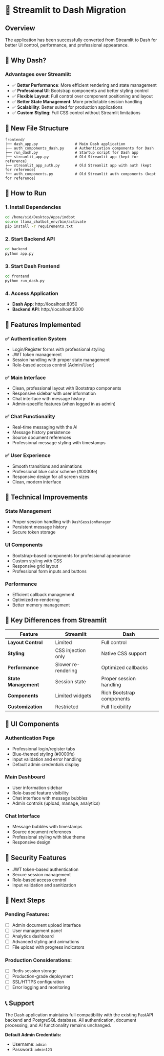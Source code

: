 # 🚀 Streamlit to Dash Migration

## Overview
The application has been successfully converted from Streamlit to Dash for better UI control, performance, and professional appearance.

## 🎯 Why Dash?

### **Advantages over Streamlit:**
- ✅ **Better Performance**: More efficient rendering and state management
- ✅ **Professional UI**: Bootstrap components and better styling control
- ✅ **Flexible Layout**: Full control over component positioning and layout
- ✅ **Better State Management**: More predictable session handling
- ✅ **Scalability**: Better suited for production applications
- ✅ **Custom Styling**: Full CSS control without Streamlit limitations

## 📁 New File Structure

```
frontend/
├── dash_app.py                 # Main Dash application
├── auth_components_dash.py     # Authentication components for Dash
├── run_dash.py                 # Startup script for Dash app
├── streamlit_app.py            # Old Streamlit app (kept for reference)
├── streamlit_app_auth.py       # Old Streamlit app with auth (kept for reference)
└── auth_components.py          # Old Streamlit auth components (kept for reference)
```

## 🚀 How to Run

### **1. Install Dependencies**
```bash
cd /home/sid/Desktop/Apps/indbot
source llama_chatbot_env/bin/activate
pip install -r requirements.txt
```

### **2. Start Backend API**
```bash
cd backend
python app.py
```

### **3. Start Dash Frontend**
```bash
cd frontend
python run_dash.py
```

### **4. Access Application**
- **Dash App**: http://localhost:8050
- **Backend API**: http://localhost:8000

## 🎨 Features Implemented

### **✅ Authentication System**
- Login/Register forms with professional styling
- JWT token management
- Session handling with proper state management
- Role-based access control (Admin/User)

### **✅ Main Interface**
- Clean, professional layout with Bootstrap components
- Responsive sidebar with user information
- Chat interface with message history
- Admin-specific features (when logged in as admin)

### **✅ Chat Functionality**
- Real-time messaging with the AI
- Message history persistence
- Source document references
- Professional message styling with timestamps

### **✅ User Experience**
- Smooth transitions and animations
- Professional blue color scheme (#0000fe)
- Responsive design for all screen sizes
- Clean, modern interface

## 🔧 Technical Improvements

### **State Management**
- Proper session handling with `DashSessionManager`
- Persistent message history
- Secure token storage

### **UI Components**
- Bootstrap-based components for professional appearance
- Custom styling with CSS
- Responsive grid layout
- Professional form inputs and buttons

### **Performance**
- Efficient callback management
- Optimized re-rendering
- Better memory management

## 🎯 Key Differences from Streamlit

| Feature | Streamlit | Dash |
|---------|-----------|------|
| **Layout Control** | Limited | Full control |
| **Styling** | CSS injection only | Native CSS support |
| **Performance** | Slower re-rendering | Optimized callbacks |
| **State Management** | Session state | Proper session handling |
| **Components** | Limited widgets | Rich Bootstrap components |
| **Customization** | Restricted | Full flexibility |

## 📱 UI Components

### **Authentication Page**
- Professional login/register tabs
- Blue-themed styling (#0000fe)
- Input validation and error handling
- Default admin credentials display

### **Main Dashboard**
- User information sidebar
- Role-based feature visibility
- Chat interface with message bubbles
- Admin controls (upload, manage, analytics)

### **Chat Interface**
- Message bubbles with timestamps
- Source document references
- Professional styling with blue theme
- Responsive design

## 🔐 Security Features

- JWT token-based authentication
- Secure session management
- Role-based access control
- Input validation and sanitization

## 🚀 Next Steps

### **Pending Features:**
- [ ] Admin document upload interface
- [ ] User management panel
- [ ] Analytics dashboard
- [ ] Advanced styling and animations
- [ ] File upload with progress indicators

### **Production Considerations:**
- [ ] Redis session storage
- [ ] Production-grade deployment
- [ ] SSL/HTTPS configuration
- [ ] Error logging and monitoring

## 📞 Support

The Dash application maintains full compatibility with the existing FastAPI backend and PostgreSQL database. All authentication, document processing, and AI functionality remains unchanged.

**Default Admin Credentials:**
- Username: `admin`
- Password: `admin123`


